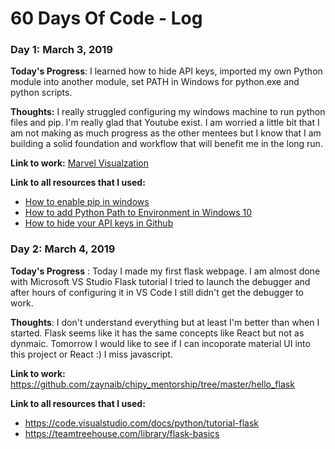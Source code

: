 # 60 Days Of Code - Log

### Day 1: March 3, 2019 

**Today's Progress**: I learned how to hide API keys, imported my own Python module into another module, set PATH in Windows for python.exe and python scripts. 

**Thoughts:** I really struggled configuring my windows machine to run python files and pip. I'm really glad that Youtube exist. I am worried a little bit that I am not making as much progress as the other mentees but I know that I am building a solid foundation and workflow that will benefit me in the long run. 

**Link to work:** [Marvel Visualzation](https://github.com/zaynaib/chipy_mentorship/tree/master/marvel)

**Link to all resources that I used:**
- [How to enable pip in windows](https://www.youtube.com/watch?v=mFqdeX1C-8M)
- [How to add Python Path to Environment in Windows 10](https://www.youtube.com/watch?v=mFqdeX1C-8M)
- [How to hide your API keys in Github](http://www.blacktechdiva.com/hide-api-keys/)


### Day 2: March 4, 2019 

**Today's Progress** : Today I made my first flask webpage. I am almost done with Microsoft VS Studio Flask tutorial I tried to launch the debugger and after hours of configuring it in VS Code I still didn't get the debugger to work. 

**Thoughts**: I don't understand everything but at least I'm better than when I started. Flask seems like it has the same concepts like React but not as dynmaic. Tomorrow I would like to see if I can incoporate material UI into this project or React :) I miss javascript.


**Link to work:** 
https://github.com/zaynaib/chipy_mentorship/tree/master/hello_flask

**Link to all resources that I used:** 
- https://code.visualstudio.com/docs/python/tutorial-flask
- https://teamtreehouse.com/library/flask-basics

